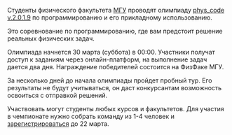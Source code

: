 Студенты физического факультета [МГУ](https://vk.com/msu_official) проводят олимпиаду [phys\_code v.2.0.1.9](https://vk.com/phys_code) по программированию и его прикладному использованию.

Это соревнование по программированию, где вам предстоит решение реальных физических задач.

Олимпиада начнется 30 марта (суббота) в 00:00. Участники получат доступ к заданиям через онлайн-платформ, на выполнение задач дается два дня. Награждение победителей состоится на ФизФаке МГУ.

За несколько дней до начала олимпиады пройдет пробный тур. Его результаты не будут учитываться, он даст конкурсантам возможность освоиться с отправкой решений.

Участвовать могут студенты любых курсов и факультетов. Для участия в чемпионате нужно собрать команду из 1-4 человек и [зарегистрироваться](vk.cc/9b5VHf) до 22 марта.